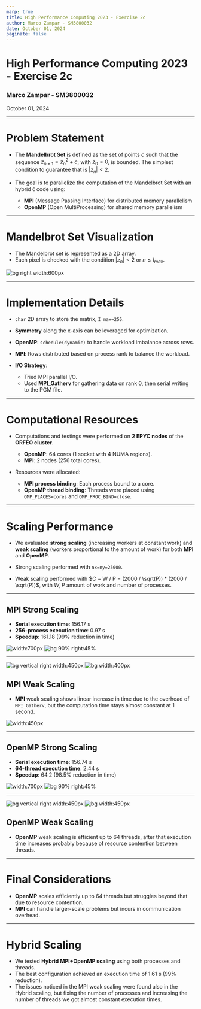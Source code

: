 ```yaml
---
marp: true
title: High Performance Computing 2023 - Exercise 2c
author: Marco Zampar - SM3800032
date: October 01, 2024
paginate: false
---
```


# High Performance Computing 2023 - Exercise 2c
### Marco Zampar - SM3800032
October 01, 2024

---

# Problem Statement

- The **Mandelbrot Set** is defined as the set of points $c$ such that the sequence $z_{n+1} = z_n^2 + c$, with $z_0=0$, is bounded. The simplest condition to guarantee that is $|z_n| < 2$.

- The goal is to parallelize the computation of the Mandelbrot Set  with an hybrid `C` code using:
  - **MPI** (Message Passing Interface) for distributed memory parallelism
  - **OpenMP** (Open MultiProcessing) for shared memory parallelism
  
---

# Mandelbrot Set Visualization

- The Mandelbrot set is represented as a 2D array.
- Each pixel is checked with the condition $|z_n| < 2$ or $n \leq I_{max}$. 


![bg right width:600px](./Excercise_2_c/figures/mandel.jpeg)

---

# Implementation Details

- `char` 2D array to store the matrix,  `I_max=255`. 

- **Symmetry** along the x-axis can be leveraged for optimization.

- **OpenMP**: `schedule(dynamic)` to handle workload imbalance across rows.
  
- **MPI**: Rows distributed based on process rank to balance the workload.
  
- **I/O Strategy**:
  - Tried MPI parallel I/O.
  - Used **MPI_Gatherv** for gathering data on rank 0, then serial writing to the PGM file.

---

# Computational Resources

- Computations and testings were performed on **2 EPYC nodes** of the **ORFEO cluster**.
  - **OpenMP**: 64 cores (1 socket with 4 NUMA regions).
  - **MPI**: 2 nodes (256 total cores).
  
- Resources were allocated:
  - **MPI process binding**: Each process bound to a core.
  - **OpenMP thread binding**: Threads were placed using `OMP_PLACES=cores` and `OMP_PROC_BIND=close`.

---

# Scaling Performance

- We evaluated **strong scaling** (increasing workers at constant work) and **weak scaling** (workers proportional to the amount of work) for both **MPI** and **OpenMP**.

- Strong scaling performed with `nx=ny=25000`.

- Weak scaling performed with $C = W / P = (2000 / \sqrt(P))  * (2000 /  \sqrt(P))$, with $W,P$ amount of work and number of processes.

---

## MPI Strong Scaling

- **Serial execution time**: 156.17 s
- **256-process execution time**: 0.97 s
- **Speedup**: 161.18 (99% reduction in time)

![width:700px](./Excercise_2_c/scaling/results/figures/mpi_strong_scaling.png)
![bg 90% right:45%](./Excercise_2_c/scaling/results/figures/mpi_strong_scaling_speedup_efficiency.png)

---

![bg vertical right width:450px](./Excercise_2_c/scaling/results/figures/mpi_weak_scaling.png)
![bg width:400px](./Excercise_2_c/scaling/results/figures/mpi_weak_scaling_gathering.png)

## MPI Weak Scaling

- **MPI** weak scaling shows linear increase in time due to the overhead of `MPI_Gatherv`, but the computation time stays almost constant at 1 second.

![width:450px](./Excercise_2_c/scaling/results/figures/mpi_weak_scaling_computation.png)

---
## OpenMP Strong Scaling

- **Serial execution time**: 156.74 s
- **64-thread execution time**: 2.44 s
- **Speedup**: 64.2 (98.5% reduction in time)

![width:700px](./Excercise_2_c/scaling/results/figures/omp_strong_scaling.png)
![bg 90% right:45%](./Excercise_2_c/scaling/results/figures/omp_strong_scaling_speedup_efficiency.png)

---


![bg vertical right width:450px](./Excercise_2_c/scaling/results/figures/omp_weak_scaling.png)
![bg width:450px](./Excercise_2_c/scaling/results/figures/omp_weak_scaling_speedup_efficiency.png)

## OpenMP Weak Scaling


- **OpenMP** weak scaling is efficient up to 64 threads, after that execution time increases probably because of resource contention between threads.


---

# Final Considerations

- **OpenMP** scales efficiently up to 64 threads but struggles beyond that due to resource contention.
- **MPI** can handle larger-scale problems but incurs in communication overhead.

---

# Hybrid Scaling

- We tested **Hybrid MPI+OpenMP scaling** using both processes and threads.
- The best configuration achieved an execution time of 1.61 s (99% reduction).
- The issues noticed in the MPI weak scaling were found also in the Hybrid scaling, but fixing the number of processes and increasing the number of threads we got almost constant execution times.